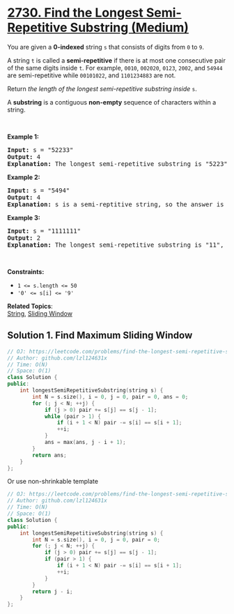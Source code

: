 # [2730. Find the Longest Semi-Repetitive Substring (Medium)](https://leetcode.com/problems/find-the-longest-semi-repetitive-substring)

<p>You are given a <strong>0-indexed</strong> string <code>s</code> that consists of digits from <code>0</code> to <code>9</code>.</p>
<p>A string <code>t</code> is called a <strong>semi-repetitive</strong> if there is at most one consecutive pair of the same digits inside <code>t</code>. For example, <code>0010</code>, <code>002020</code>, <code>0123</code>, <code>2002</code>, and <code>54944</code> are semi-repetitive while&nbsp;<code>00101022</code>, and <code>1101234883</code> are not.</p>
<p>Return <em>the length of the longest semi-repetitive substring inside</em> <code>s</code>.</p>
<p>A <b>substring</b> is a contiguous <strong>non-empty</strong> sequence of characters within a string.</p>
<p>&nbsp;</p>
<p><strong class="example">Example 1:</strong></p>
<pre><strong>Input:</strong> s = "52233"
<strong>Output:</strong> 4
<strong>Explanation:</strong> The longest semi-repetitive substring is "5223", which starts at i = 0 and ends at j = 3. 
</pre>
<p><strong class="example">Example 2:</strong></p>
<pre><strong>Input:</strong> s = "5494"
<strong>Output:</strong> 4
<strong>Explanation:</strong> s is a semi-reptitive string, so the answer is 4.
</pre>
<p><strong class="example">Example 3:</strong></p>
<pre><strong>Input:</strong> s = "1111111"
<strong>Output:</strong> 2
<strong>Explanation:</strong> The longest semi-repetitive substring is "11", which starts at i = 0 and ends at j = 1.
</pre>
<p>&nbsp;</p>
<p><strong>Constraints:</strong></p>
<ul>
	<li><code>1 &lt;= s.length &lt;= 50</code></li>
	<li><code>'0' &lt;= s[i] &lt;= '9'</code></li>
</ul>

**Related Topics**:  
[String](https://leetcode.com/tag/string/), [Sliding Window](https://leetcode.com/tag/sliding-window/)

## Solution 1. Find Maximum Sliding Window

```cpp
// OJ: https://leetcode.com/problems/find-the-longest-semi-repetitive-substring
// Author: github.com/lzl124631x
// Time: O(N)
// Space: O(1)
class Solution {
public:
    int longestSemiRepetitiveSubstring(string s) {
        int N = s.size(), i = 0, j = 0, pair = 0, ans = 0;
        for (; j < N; ++j) {
            if (j > 0) pair += s[j] == s[j - 1];
            while (pair > 1) {
                if (i + 1 < N) pair -= s[i] == s[i + 1];
                ++i;
            }
            ans = max(ans, j - i + 1);
        }
        return ans;
    }
};
```

Or use non-shrinkable template

```cpp
// OJ: https://leetcode.com/problems/find-the-longest-semi-repetitive-substring
// Author: github.com/lzl124631x
// Time: O(N)
// Space: O(1)
class Solution {
public:
    int longestSemiRepetitiveSubstring(string s) {
        int N = s.size(), i = 0, j = 0, pair = 0;
        for (; j < N; ++j) {
            if (j > 0) pair += s[j] == s[j - 1];
            if (pair > 1) {
                if (i + 1 < N) pair -= s[i] == s[i + 1];
                ++i;
            }
        }
        return j - i;
    }
};
```